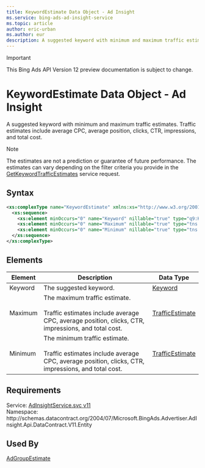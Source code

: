 ```yaml
---
title: KeywordEstimate Data Object - Ad Insight
ms.service: bing-ads-ad-insight-service
ms.topic: article
author: eric-urban
ms.author: eur
description: A suggested keyword with minimum and maximum traffic estimates.
---
```

> [!IMPORTANT]
> This Bing Ads API Version 12 preview documentation is subject to change.
# KeywordEstimate Data Object - Ad Insight
A suggested keyword with minimum and maximum traffic estimates. Traffic estimates include average CPC, average position, clicks, CTR, impressions, and total cost.

> [!NOTE]
> The estimates are not a prediction or guarantee of future performance. The estimates can vary depending on the filter criteria you provide in the [GetKeywordTrafficEstimates](../ad-insight-service/getkeywordtrafficestimates.md) service request.

## Syntax
```xml
<xs:complexType name="KeywordEstimate" xmlns:xs="http://www.w3.org/2001/XMLSchema">
  <xs:sequence>
    <xs:element minOccurs="0" name="Keyword" nillable="true" type="q9:Keyword" xmlns:q9="http://schemas.datacontract.org/2004/07/Microsoft.BingAds.Advertiser.AdInsight.Api.DataContract.V11.Entity.Common" />
    <xs:element minOccurs="0" name="Maximum" nillable="true" type="tns:TrafficEstimate" />
    <xs:element minOccurs="0" name="Minimum" nillable="true" type="tns:TrafficEstimate" />
  </xs:sequence>
</xs:complexType>
```

## <a name="elements"></a>Elements

|Element|Description|Data Type|
|-----------|---------------|-------------|
|<a name="keyword"></a>Keyword|The suggested keyword.|[Keyword](keyword.md)|
|<a name="maximum"></a>Maximum|The maximum traffic estimate.<br/><br/>Traffic estimates include average CPC, average position, clicks, CTR, impressions, and total cost.|[TrafficEstimate](trafficestimate.md)|
|<a name="minimum"></a>Minimum|The minimum traffic estimate.<br/><br/>Traffic estimates include average CPC, average position, clicks, CTR, impressions, and total cost.|[TrafficEstimate](trafficestimate.md)|

## Requirements
Service: [AdInsightService.svc v11](https://adinsight.api.bingads.microsoft.com/Api/Advertiser/AdInsight/v11/AdInsightService.svc)  
Namespace: http\://schemas.datacontract.org/2004/07/Microsoft.BingAds.Advertiser.AdInsight.Api.DataContract.V11.Entity  

## Used By
[AdGroupEstimate](adgroupestimate.md)  
